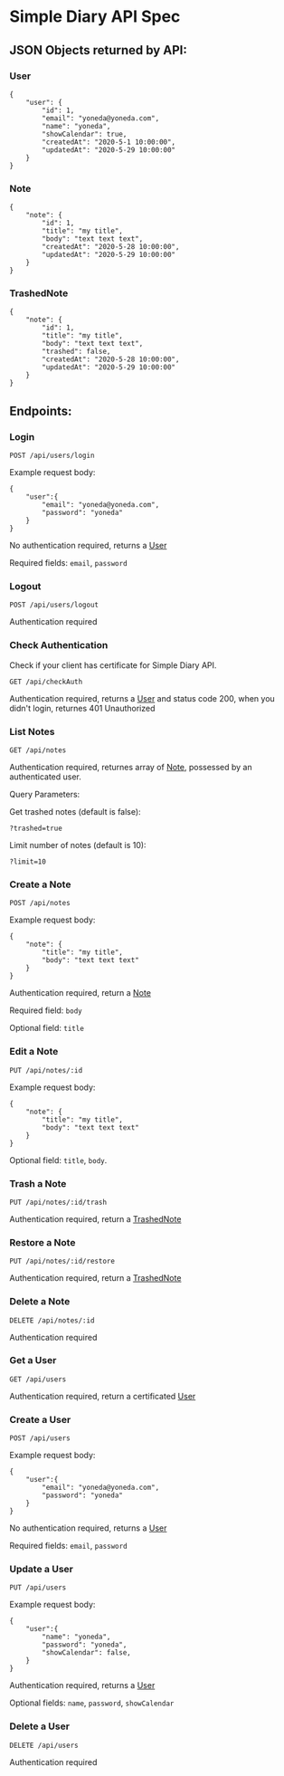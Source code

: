 # Simple Diary API Spec

## JSON Objects returned by API:

### User
```
{
	"user": {
		"id": 1,
		"email": "yoneda@yoneda.com",
		"name": "yoneda",
		"showCalendar": true,
		"createdAt": "2020-5-1 10:00:00",
		"updatedAt": "2020-5-29 10:00:00"
	}
}
```
### Note
```
{
	"note": {
		"id": 1,
		"title": "my title",
		"body": "text text text",
		"createdAt": "2020-5-28 10:00:00",
		"updatedAt": "2020-5-29 10:00:00"
	}
}
```

### TrashedNote
```
{
	"note": {
		"id": 1,
		"title": "my title",
		"body": "text text text",
		"trashed": false,
		"createdAt": "2020-5-28 10:00:00",
		"updatedAt": "2020-5-29 10:00:00"
	}
}
```

## Endpoints:

### Login

`POST /api/users/login`

Example request body:
```
{
	"user":{
		"email": "yoneda@yoneda.com",
		"password": "yoneda"
	}
}
```
No authentication required, returns a [User](#User)

Required fields: `email`, `password`

### Logout

`POST /api/users/logout`

Authentication required

### Check Authentication
Check if your client has certificate for Simple Diary API.

`GET /api/checkAuth`

Authentication required, returns a [User](#User) and status code 200, when you didn't login, returnes 401 Unauthorized

### List Notes

`GET /api/notes`

Authentication required, returnes array of [Note](#Note), possessed by an authenticated user.

Query Parameters:

Get trashed notes (default is false):

`?trashed=true`

Limit number of notes (default is 10):

`?limit=10`

### Create a Note

`POST /api/notes`

Example request body:
```
{
	"note": {
		"title": "my title",
		"body": "text text text"
	}
}
```

Authentication required, return a [Note](#Note)

Required field: `body`

Optional field: `title`

### Edit a Note

`PUT /api/notes/:id`

Example request body:
```
{
	"note": {
		"title": "my title",
		"body": "text text text"
	}
}
```
Optional field: `title`, `body`.

### Trash a Note

`PUT /api/notes/:id/trash`

Authentication required, return a [TrashedNote](#TrashedNote)

### Restore a Note

`PUT /api/notes/:id/restore`

Authentication required, return a [TrashedNote](#TrashedNote)

### Delete a Note

`DELETE /api/notes/:id`

Authentication required

### Get a User

`GET /api/users`

Authentication required, return a certificated [User](#User)

### Create a User

`POST /api/users`

Example request body:
```
{
	"user":{
		"email": "yoneda@yoneda.com",
		"password": "yoneda"
	}
}
```
No authentication required, returns a [User](#User)

Required fields: `email`, `password`

### Update a User
`PUT /api/users`

Example request body:
```
{
	"user":{
		"name": "yoneda",
		"password": "yoneda",
		"showCalendar": false,
	}
}
```
Authentication required, returns a [User](#User)

Optional fields: `name`, `password`, `showCalendar`

### Delete a User
`DELETE /api/users`

Authentication required